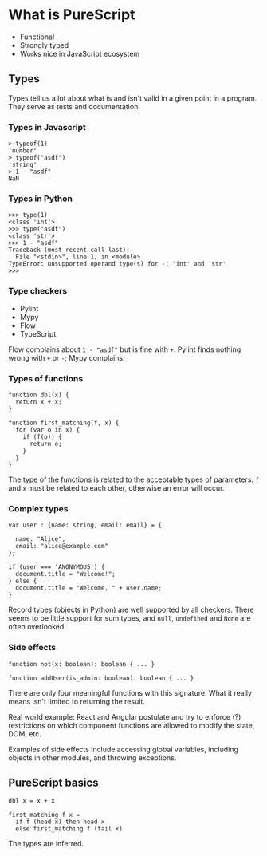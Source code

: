 # What is PureScript

* Functional
* Strongly typed
* Works nice in JavaScript ecosystem

## Types

Types tell us a lot about what is and isn't valid in a given point in a
program. They serve as tests and documentation.

### Types in Javascript

```
> typeof(1)
'number'
> typeof("asdf")
'string'
> 1 - "asdf"
NaN
```

### Types in Python

```
>>> type(1)
<class 'int'>
>>> type("asdf")
<class 'str'>
>>> 1 - "asdf"
Traceback (most recent call last):
  File "<stdin>", line 1, in <module>
TypeError: unsupported operand type(s) for -: 'int' and 'str'
>>> 
```

### Type checkers

* Pylint
* Mypy
* Flow
* TypeScript

Flow complains about `1 - "asdf"` but is fine with `+`.
Pylint finds nothing wrong with `+` or `-`; Mypy complains.

### Types of functions

```
function dbl(x) {
  return x + x;
}
```

```
function first_matching(f, x) {
  for (var o in x) {
    if (f(o)) {
      return o;
    }
  }
}
```

The type of the functions is related to the acceptable types of parameters.
`f` and `x` must be related to each other, otherwise an error will occur.

### Complex types

```
var user : {name: string, email: email} = {

  name: "Alice",
  email: "alice@example.com"
};
```

```
if (user === 'ANONYMOUS') {
  document.title = "Welcome!";
} else {
  document.title = "Welcome, " + user.name;
}
```

Record types (objects in Python) are well supported by all checkers. There
seems to be little support for sum types, and `null`, `undefined` and `None`
are often overlooked.

### Side effects

```
function not(x: boolean): boolean { ... }

function addUser(is_admin: boolean): boolean { ... }
```

There are only four meaningful functions with this signature. What it really
means isn't limited to returning the result.

Real world example: React and Angular postulate and try to enforce (?)
restrictions on which component functions are allowed to modify the state, DOM,
etc.

Examples of side effects include accessing global variables, including objects
in other modules, and throwing exceptions.

## PureScript basics

```
dbl x = x + x

first_matching f x =
  if f (head x) then head x
  else first_matching f (tail x)
```

The types are inferred.
